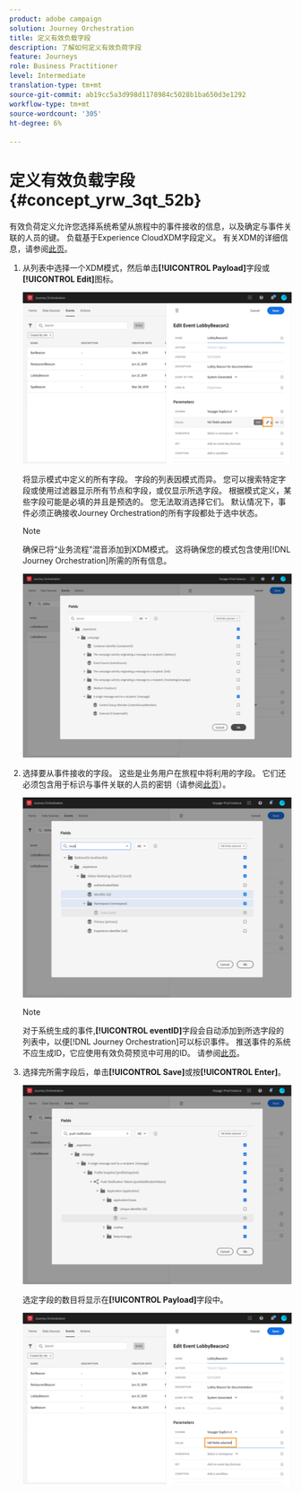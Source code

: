 ```yaml
---
product: adobe campaign
solution: Journey Orchestration
title: 定义有效负载字段
description: 了解如何定义有效负荷字段
feature: Journeys
role: Business Practitioner
level: Intermediate
translation-type: tm+mt
source-git-commit: ab19cc5a3d998d1178984c5028b1ba650d3e1292
workflow-type: tm+mt
source-wordcount: '305'
ht-degree: 6%

---
```



# 定义有效负载字段 {#concept_yrw_3qt_52b}

有效负荷定义允许您选择系统希望从旅程中的事件接收的信息，以及确定与事件关联的人员的键。 负载基于Experience CloudXDM字段定义。 有关XDM的详细信息，请参阅[此页](https://docs.adobe.com/content/help/zh-Hans/experience-platform/xdm/home.html)。

1. 从列表中选择一个XDM模式，然后单击&#x200B;**[!UICONTROL Payload]**&#x200B;字段或&#x200B;**[!UICONTROL Edit]**&#x200B;图标。

   ![](../assets/journey8.png)

   将显示模式中定义的所有字段。 字段的列表因模式而异。 您可以搜索特定字段或使用过滤器显示所有节点和字段，或仅显示所选字段。 根据模式定义，某些字段可能是必填的并且是预选的。 您无法取消选择它们。 默认情况下，事件必须正确接收Journey Orchestration的所有字段都处于选中状态。

   >[!NOTE]
   >
   >确保已将“业务流程”混音添加到XDM模式。 这将确保您的模式包含使用[!DNL Journey Orchestration]所需的所有信息。

   ![](../assets/journey9.png)

1. 选择要从事件接收的字段。 这些是业务用户在旅程中将利用的字段。 它们还必须包含用于标识与事件关联的人员的密钥（请参阅[此页](../event/defining-the-event-key.md)）。

   ![](../assets/journey10.png)

   >[!NOTE]
   >
   >对于系统生成的事件,**[!UICONTROL eventID]**&#x200B;字段会自动添加到所选字段的列表中，以便[!DNL Journey Orchestration]可以标识事件。 推送事件的系统不应生成ID，它应使用有效负荷预览中可用的ID。 请参阅[此页](../event/previewing-the-payload.md)。

1. 选择完所需字段后，单击&#x200B;**[!UICONTROL Save]**&#x200B;或按&#x200B;**[!UICONTROL Enter]**。

   ![](../assets/journey11.png)

   选定字段的数目将显示在&#x200B;**[!UICONTROL Payload]**&#x200B;字段中。

   ![](../assets/journey12.png)
